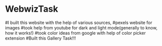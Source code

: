 # WebwizTask
#I built this website with the help of various sources,
#pexels website for images
#took help from youtube for dark and light mode(generally to know, how it works!)
#took color ideas from google with help of color picker extension
#Built this Gallery Task!!!
